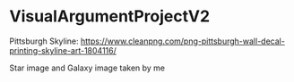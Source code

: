 # VisualArgumentProjectV2

Pittsburgh Skyline: https://www.cleanpng.com/png-pittsburgh-wall-decal-printing-skyline-art-1804116/

Star image and Galaxy image taken by me
